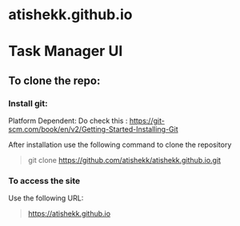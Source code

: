 # atishekk.github.io
# Task Manager UI

## To clone the repo:
### Install git:
Platform Dependent:
Do check this : https://git-scm.com/book/en/v2/Getting-Started-Installing-Git

After installation use the following command to clone the repository
> git clone https://github.com/atishekk/atishekk.github.io.git

### To access the site
Use the following URL:
> https://atishekk.github.io
